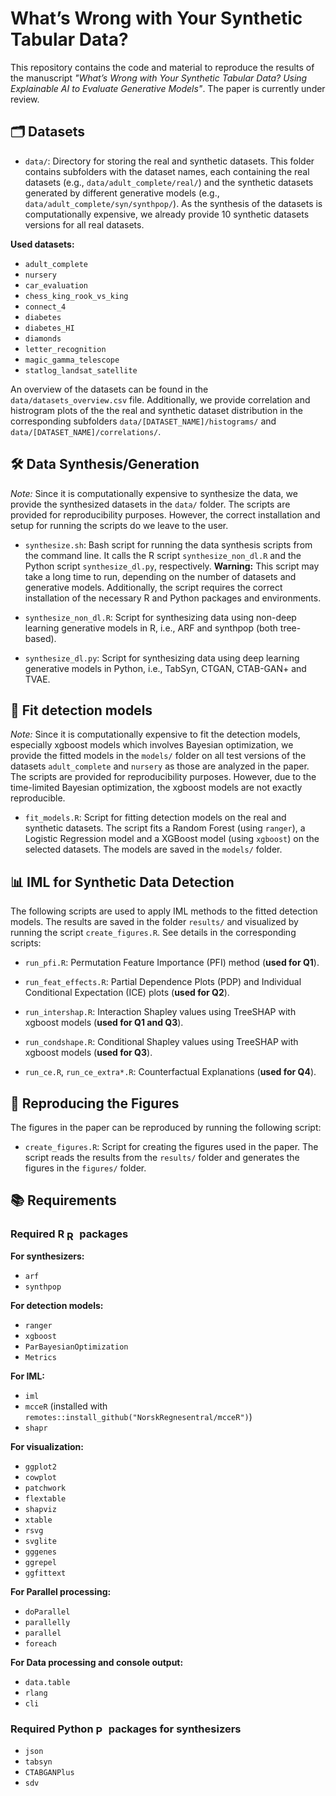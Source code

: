 # What’s Wrong with Your Synthetic Tabular Data?

This repository contains the code and material to reproduce the results of the 
manuscript *"What’s Wrong with Your Synthetic Tabular Data? Using Explainable AI 
to Evaluate Generative Models"*. The paper is currently under review.

## 🗂️ Datasets

- `data/`: Directory for storing the real and synthetic datasets. This folder
  contains subfolders with the dataset names, each containing the real datasets
  (e.g., `data/adult_complete/real/`) and the synthetic datasets generated by
  different generative models (e.g., `data/adult_complete/syn/synthpop/`).
  As the synthesis of the datasets is computationally expensive, we already
  provide 10 synthetic datasets versions for all real datasets.
  
**Used datasets:**

- `adult_complete`
- `nursery`
- `car_evaluation`
- `chess_king_rook_vs_king`
- `connect_4`
- `diabetes`
- `diabetes_HI`
- `diamonds`
- `letter_recognition`
- `magic_gamma_telescope`
- `statlog_landsat_satellite`

An overview of the datasets can be found in the `data/datasets_overview.csv` 
file. Additionally, we provide correlation and histrogram plots of the the real 
and synthetic dataset distribution in the corresponding subfolders 
`data/[DATASET_NAME]/histograms/` and `data/[DATASET_NAME]/correlations/`.

## 🛠️ Data Synthesis/Generation

*Note:* Since it is computationally expensive to synthesize the data, we provide
the synthesized datasets in the `data/` folder. The scripts are provided for
reproducibility purposes. However, the correct installation and setup for
running the scripts do we leave to the user.

- `synthesize.sh`: Bash script for running the data synthesis scripts from
  the command line. It calls the R script `synthesize_non_dl.R` and the Python
  script `synthesize_dl.py`, respectively. 
  **Warning:** This script may take a long time to run, depending on the number
  of datasets and generative models. Additionally, the script requires the
  correct installation of the necessary R and Python packages and environments.

- `synthesize_non_dl.R`: Script for synthesizing data using non-deep learning 
  generative models in R, i.e., ARF and synthpop (both tree-based).

- `synthesize_dl.py`: Script for synthesizing data using deep learning generative
  models in Python, i.e., TabSyn, CTGAN, CTAB-GAN+ and TVAE.
  
## 🧠 Fit detection models

*Note:* Since it is computationally expensive to fit the detection models, 
especially xgboost models which involves Bayesian optimization, we provide the
fitted models in the `models/` folder on all test versions of the datasets
`adult_complete` and `nursery` as those are analyzed in the paper. The scripts
are provided for reproducibility purposes. However, due to the time-limited
Bayesian optimization, the xgboost models are not exactly reproducible.

- `fit_models.R`: Script for fitting detection models on the real and synthetic
  datasets. The script fits a Random Forest (using `ranger`), a Logistic 
  Regression model and a XGBoost model (using `xgboost`) on the selected
  datasets. The models are saved in the `models/` folder.

## 📊 IML for Synthetic Data Detection

The following scripts are used to apply IML methods to the fitted detection 
models. The results are saved in the folder `results/` and visualized by
running the script `create_figures.R`. 
See details in the corresponding scripts:

- `run_pfi.R`: Permutation Feature Importance (PFI) method (**used for Q1**).

- `run_feat_effects.R`: Partial Dependence Plots (PDP) and Individual Conditional
  Expectation (ICE) plots (**used for Q2**).

- `run_intershap.R`: Interaction Shapley values using TreeSHAP with xgboost 
  models (**used for Q1 and Q3**).
  
- `run_condshape.R`: Conditional Shapley values using TreeSHAP with xgboost 
  models (**used for Q3**).
  
- `run_ce.R`, `run_ce_extra*.R`: Counterfactual Explanations (**used for Q4**).

## 🚀 Reproducing the Figures

The figures in the paper can be reproduced by running the following script:

- `create_figures.R`: Script for creating the figures used in the paper. The
  script reads the results from the `results/` folder and generates the figures
  in the `figures/` folder.
  

## 📚 Requirements

### Required R <img src="https://www.r-project.org/Rlogo.png" alt="R logo" style="height: 1em; vertical-align: middle;"> packages

**For synthesizers:**

- `arf`
- `synthpop`

**For detection models:**

- `ranger`
- `xgboost`
- `ParBayesianOptimization`
- `Metrics`

**For IML:**

- `iml`
- `mcceR` (installed with `remotes::install_github("NorskRegnesentral/mcceR")`)
- `shapr`

**For visualization:**

- `ggplot2`
- `cowplot`
- `patchwork`
- `flextable`
- `shapviz`
- `xtable`
- `rsvg`
- `svglite`
- `gggenes`
- `ggrepel`
- `ggfittext`


**For Parallel processing:**

- `doParallel`
- `parallelly`
- `parallel`
- `foreach`

**For Data processing and console output:**

- `data.table`
- `rlang`
- `cli`


### Required Python <img src="https://s3.dualstack.us-east-2.amazonaws.com/pythondotorg-assets/media/community/logos/python-logo-only.png" alt="Python logo" style="height: 1em; vertical-align: middle;"> packages for synthesizers

- `json`
- `tabsyn`
- `CTABGANPlus`
- `sdv`
